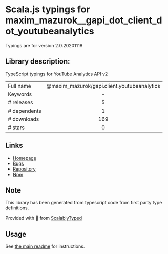 
# Scala.js typings for maxim_mazurok__gapi_dot_client_dot_youtubeanalytics

Typings are for version 2.0.20201118

## Library description:
TypeScript typings for YouTube Analytics API v2

|                    |                 |
| ------------------ | :-------------: |
| Full name          | @maxim_mazurok/gapi.client.youtubeanalytics |
| Keywords           | - |
| # releases         | 5 |
| # dependents       | 1 |
| # downloads        | 169 |
| # stars            | 0 |

## Links
- [Homepage](https://github.com/Maxim-Mazurok/google-api-typings-generator#readme)
- [Bugs](https://github.com/Maxim-Mazurok/google-api-typings-generator/issues)
- [Repository](https://github.com/Maxim-Mazurok/google-api-typings-generator)
- [Npm](https://www.npmjs.com/package/%40maxim_mazurok%2Fgapi.client.youtubeanalytics)
    


## Note
This library has been generated from typescript code from first party type definitions.

Provided with :purple_heart: from [ScalablyTyped](https://github.com/oyvindberg/ScalablyTyped)

## Usage
See [the main readme](../../readme.md) for instructions.


